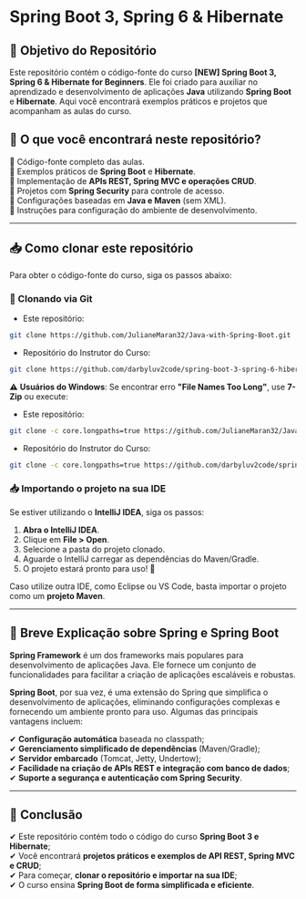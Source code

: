 # Spring Boot 3, Spring 6 & Hibernate

## 🎯 Objetivo do Repositório

Este repositório contém o código-fonte do curso **[NEW] Spring Boot 3, Spring 6 & Hibernate for Beginners**. Ele foi criado para auxiliar no aprendizado e desenvolvimento de aplicações **Java** utilizando **Spring Boot** e **Hibernate**. Aqui você encontrará exemplos práticos e projetos que acompanham as aulas do curso.

## 📂 O que você encontrará neste repositório?

📌 Código-fonte completo das aulas.  
📌 Exemplos práticos de **Spring Boot** e **Hibernate**.  
📌 Implementação de **APIs REST, Spring MVC e operações CRUD**.  
📌 Projetos com **Spring Security** para controle de acesso.  
📌 Configurações baseadas em **Java e Maven** (sem XML).  
📌 Instruções para configuração do ambiente de desenvolvimento.

---

## 📥 Como clonar este repositório

Para obter o código-fonte do curso, siga os passos abaixo:

### 🔽 Clonando via Git

* Este repositório:

```sh
git clone https://github.com/JulianeMaran32/Java-with-Spring-Boot.git
```

* Repositório do Instrutor do Curso:

```sh
git clone https://github.com/darbyluv2code/spring-boot-3-spring-6-hibernate-for-beginners.git
```

⚠️ **Usuários do Windows**: Se encontrar erro **"File Names Too Long"**, use **7-Zip** ou execute:

* Este repositório:

```sh
git clone -c core.longpaths=true https://github.com/JulianeMaran32/Java-with-Spring-Boot.git
```

* Repositório do Instrutor do Curso:

```sh
git clone -c core.longpaths=true https://github.com/darbyluv2code/spring-boot-3-spring-6-hibernate-for-beginners.git
```

### 📥 Importando o projeto na sua IDE

Se estiver utilizando o **IntelliJ IDEA**, siga os passos:

1. **Abra o IntelliJ IDEA**.  
2. Clique em **File > Open**.  
3. Selecione a pasta do projeto clonado.  
4. Aguarde o IntelliJ carregar as dependências do Maven/Gradle.  
5. O projeto estará pronto para uso! 🚀  

Caso utilize outra IDE, como Eclipse ou VS Code, basta importar o projeto como um **projeto Maven**.

---

## 🚀 Breve Explicação sobre Spring e Spring Boot

**Spring Framework** é um dos frameworks mais populares para desenvolvimento de aplicações Java. Ele fornece um conjunto de funcionalidades para facilitar a criação de aplicações escaláveis e robustas.

**Spring Boot**, por sua vez, é uma extensão do Spring que simplifica o desenvolvimento de aplicações, eliminando configurações complexas e fornecendo um ambiente pronto para uso. Algumas das principais vantagens incluem:

✔ **Configuração automática** baseada no classpath;  
✔ **Gerenciamento simplificado de dependências** (Maven/Gradle);  
✔ **Servidor embarcado** (Tomcat, Jetty, Undertow);  
✔ **Facilidade na criação de APIs REST e integração com banco de dados**;  
✔ **Suporte a segurança e autenticação com Spring Security**.

---

## 📢 Conclusão

✔ Este repositório contém todo o código do curso **Spring Boot 3 e Hibernate**;  
✔ Você encontrará **projetos práticos e exemplos de API REST, Spring MVC e CRUD**;  
✔ Para começar, **clonar o repositório e importar na sua IDE**;  
✔ O curso ensina **Spring Boot de forma simplificada e eficiente**. 
